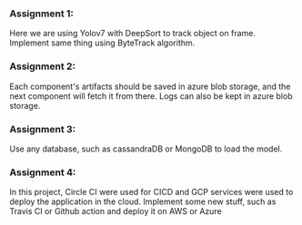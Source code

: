 ### Assignment 1:
Here we are using Yolov7 with DeepSort to track object on frame. Implement same thing using ByteTrack algorithm.

### Assignment 2:

Each component's artifacts should be saved in azure blob storage, and the next component will fetch it from there. Logs can also be kept in azure blob storage.

### Assignment 3:

Use any database, such as cassandraDB or MongoDB to load the model.

### Assignment 4:

In this project, Circle CI were used for CICD and GCP services were used to deploy the application in the cloud. Implement some new stuff, such as Travis CI or Github action and deploy it on AWS or Azure